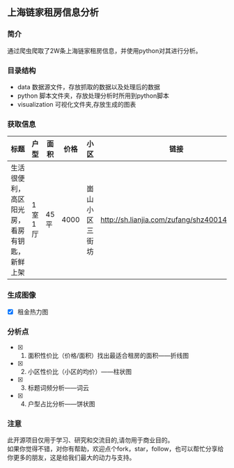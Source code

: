 ## 上海链家租房信息分析

### 简介
通过爬虫爬取了2W条上海链家租房信息，并使用python对其进行分析。

### 目录结构

- data  数据源文件，存放抓取的数据以及处理后的数据
- python    脚本文件夹，存放处理分析时所用到python脚本
- visualization 可视化文件夹,存放生成的图表
### 获取信息

标题 | 户型 | 面积 | 价格 | 小区 | 链接 | 时间 | 坐标 |
---|---|---|---|---|---|---|---|
生活很便利，高区阳光房，看房有钥匙，新鲜上架|1室1厅|45平|4000|崮山小区三街坊|http://sh.lianjia.com/zufang/shz4001407.html|2017.08.10上架|'121.568311', u'31.245956'

### 生成图像
- [x]  租金热力图

### 分析点
- [x] 1. 面积性价比（价格/面积）找出最适合租房的面积——折线图
- [x] 2. 小区性价比（小区的均价）——柱状图
- [x] 3. 标题词频分析——词云
- [x] 4. 户型占比分析——饼状图

### 注意
此开源项目仅用于学习、研究和交流目的,请勿用于商业目的。  
如果你觉得不错，对你有帮助，欢迎点个fork，star，follow，也可以帮忙分享给你更多的朋友，这是给我们最大的动力与支持。